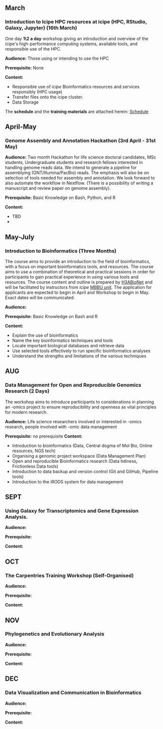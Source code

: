 ## March
### Introduction to Icipe HPC resources at icipe (HPC, RStudio, Galaxy, Jupyter) (16th March)
One day **1\2 a day** workshop giving an introduction and overview of the icipe's high-performance computing systems, available tools, and responsible use of the HPC.

**Audience:** 
Those using or intending to use the HPC

**Prerequisite:** None

**Content:**
- Responsible use of _icipe_ Bioinformatics resources and services  responsibly (HPC usage)
- Transfer files onto the icipe cluster.
- Data Storage

The **schedule** and the **training materials** are attached herein: [Schedule](https://github.com/mbbu/Bioinformatics-Unit-Training/blob/master/schedule/march.md)

## April-May
### Genome Assembly and Annotation Hackathon (3rd April - 31st May)
**Audience:** 
Two month Hackathon for life science doctoral candidates, MSc students, Undergraduate students and research fellows interested in handling genome reads data. 
We intend to generate a pipeline for assemblying (ONT/Illumina/PacBio) reads. The emphasis will also be on selection of tools needed for assembly and annotation. We look forward to also automate the workflow in Nextflow. (There is a possibility of writing a manuscript and review paper on genome assembly).

**Prerequisite:** Basic Knowledge on Bash, Python, and R

**Content:**
- TBD
- 

## May-July 
### Introduction to Bioinformatics (Three Months)
The course aims to provide an introduction to the field of bioinformatics, with a focus on important bioinformatics tools, and resources. The course aims to use a combination of theoretical and practical sessions in order for participants to gain practical experience in using various tools and resources.
The course content and outline is prepared by [H3ABioNet](https://www.h3abionet.org/categories/introduction-to-bioinformatics-training-2022) and will be facilitated by instructors from _icipe_ [MBBU unit](https://mbbu.github.io/). The application for applicants are expected to begin in April and Workshop to begin in May. Exact dates will be communicated.

**Audience:**

**Prerequisite:** Basic Knowledge on Bash and R


**Content:**
>
  - Explain the use of bioinformatics
  - Name the key bioinformatics techniques and tools
  - Locate important biological databases and retrieve data
  - Use selected tools effectively to run specific bioinformatics analyses
  - Understand the strengths and limitations of the various techniques

## AUG
### Data Management for Open and Reproducible Genomics Research (2 Days)
The workshop aims to introduce participants to considerations in planning an -omics project to ensure reproducibility and openness as vital principles for modern research.

**Audience:** 
Life science researchers involved or interested in -omics research, people involved with -omic data management

**Prerequisite:**
no prerequisite 
**Content:**
- Introduction to bioinformatics (Data, Central dogma of Mol Bio, Online resources, NGS tech)
- Organising a genomic project workspace (Data Management Plan)
- Open and reproducible Bioinformatics research (Data tidiness, Frictionless Data tools)
- Introduction to data backup and version control (Git and GitHub, Pipeline tools)
- Introduction to the iRODS system for data management


## SEPT
### Using Galaxy for Transcriptomics and Gene Expression Analysis.

**Audience:**

**Prerequisite:**

**Content:**


## OCT
### The Carpentries Training Workshop (Self-Organised)

**Audience:**

**Prerequisite:**

**Content:**



## NOV
### Phylogenetics and Evolutionary Analysis 

**Audience:**

**Prerequisite:**

**Content:**


## DEC
### Data Visualization and Communication in Bioinformatics

**Audience:**

**Prerequisite:**

**Content:**
